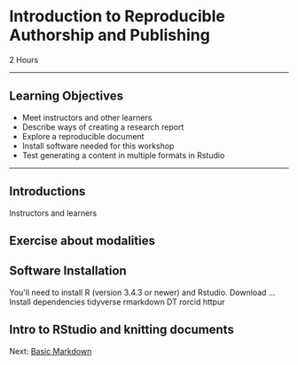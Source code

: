#  Introduction to Reproducible Authorship and Publishing
2 Hours

-------------------------

## Learning Objectives

* Meet instructors and other learners
* Describe ways of creating a research report
* Explore a reproducible document
* Install software needed for this workshop
* Test generating a content in multiple formats in Rstudio

----------------------------------------------------

## Introductions

Instructors and learners

## Exercise about modalities

## Software Installation

You'll need to install R (version 3.4.3 or newer) and Rstudio.
Download ...
Install dependencies
tidyverse
rmarkdown
DT
rorcid
httpur

## Intro to RStudio and knitting documents

Next: [Basic Markdown](02-markdown.html)
